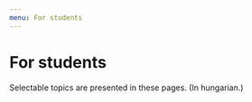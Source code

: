 ```yaml
---
menu: For students
---
```


# For students

Selectable topics are presented in these pages. (In hungarian.)
